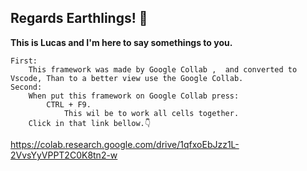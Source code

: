 ## Regards Earthlings! 🖖
**This is Lucas and I'm here to say somethings to you.**

    First:
        This framework was made by Google Collab ,  and converted to Vscode, Than to a better view use the Google Collab.
    Second:
        When put this framework on Google Collab press:
            CTRL + F9.
                This wil be to work all cells together.
        Click in that link bellow.👇
<https://colab.research.google.com/drive/1qfxoEbJzz1L-2VvsYyVPPT2C0K8tn2-w>

